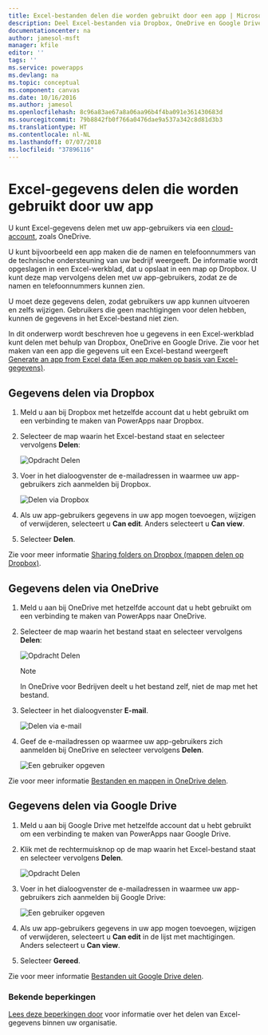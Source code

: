 ```yaml
---
title: Excel-bestanden delen die worden gebruikt door een app | Microsoft Docs
description: Deel Excel-bestanden via Dropbox, OneDrive en Google Drive. Gebruikers kunnen bestanden en mappen weergeven en bewerken.
documentationcenter: na
author: jamesol-msft
manager: kfile
editor: ''
tags: ''
ms.service: powerapps
ms.devlang: na
ms.topic: conceptual
ms.component: canvas
ms.date: 10/16/2016
ms.author: jamesol
ms.openlocfilehash: 8c96a83ae67a8a06aa96b4f4ba091e361430683d
ms.sourcegitcommit: 79b8842fb0f766a0476dae9a537a342c8d81d3b3
ms.translationtype: HT
ms.contentlocale: nl-NL
ms.lasthandoff: 07/07/2018
ms.locfileid: "37896116"
---
```

# <a name="share-excel-data-used-by-your-app"></a>Excel-gegevens delen die worden gebruikt door uw app
U kunt Excel-gegevens delen met uw app-gebruikers via een [cloud-account](connections/cloud-storage-blob-connections.md), zoals OneDrive.

U kunt bijvoorbeeld een app maken die de namen en telefoonnummers van de technische ondersteuning van uw bedrijf weergeeft. De informatie wordt opgeslagen in een Excel-werkblad, dat u opslaat in een map op Dropbox. U kunt deze map vervolgens delen met uw app-gebruikers, zodat ze de namen en telefoonnummers kunnen zien.

U moet deze gegevens delen, zodat gebruikers uw app kunnen uitvoeren en zelfs wijzigen. Gebruikers die geen machtigingen voor delen hebben, kunnen de gegevens in het Excel-bestand niet zien.

In dit onderwerp wordt beschreven hoe u gegevens in een Excel-werkblad kunt delen met behulp van Dropbox, OneDrive en Google Drive. Zie voor het maken van een app die gegevens uit een Excel-bestand weergeeft [Generate an app from Excel data (Een app maken op basis van Excel-gegevens)](get-started-create-from-data.md).

## <a name="share-data-in-dropbox"></a>Gegevens delen via Dropbox
1. Meld u aan bij Dropbox met hetzelfde account dat u hebt gebruikt om een verbinding te maken van PowerApps naar Dropbox.
2. Selecteer de map waarin het Excel-bestand staat en selecteer vervolgens **Delen**:  
   
    ![Opdracht Delen](./media/share-app-data/dropbox-share.png)
3. Voer in het dialoogvenster de e-mailadressen in waarmee uw app-gebruikers zich aanmelden bij Dropbox.  
   
    ![Delen via Dropbox](./media/share-app-data/dropbox-perms.png)
4. Als uw app-gebruikers gegevens in uw app mogen toevoegen, wijzigen of verwijderen, selecteert u **Can edit**. Anders selecteert u **Can view**.
5. Selecteer **Delen**.

Zie voor meer informatie [Sharing folders on Dropbox (mappen delen op Dropbox)](https://www.dropbox.com/en/help/19).

## <a name="share-data-in-onedrive"></a>Gegevens delen via OneDrive
1. Meld u aan bij OneDrive met hetzelfde account dat u hebt gebruikt om een verbinding te maken van PowerApps naar OneDrive.
2. Selecteer de map waarin het bestand staat en selecteer vervolgens **Delen**:  
   
    ![Opdracht Delen](./media/share-app-data/onedrive-share.png)
   
    > [!NOTE]
   > In OneDrive voor Bedrijven deelt u het bestand zelf, niet de map met het bestand.
3. Selecteer in het dialoogvenster **E-mail**.
   
    ![Delen via e-mail](./media/share-app-data/onedrive-email.png)
4. Geef de e-mailadressen op waarmee uw app-gebruikers zich aanmelden bij OneDrive en selecteer vervolgens **Delen**.  
   
    ![Een gebruiker opgeven](./media/share-app-data/onedrive-perms.png)

Zie voor meer informatie [Bestanden en mappen in OneDrive delen](https://support.office.com/article/Share-OneDrive-files-and-folders-and-change-permissions-9fcc2f7d-de0c-4cec-93b0-a82024800c07).

## <a name="share-data-in-google-drive"></a>Gegevens delen via Google Drive
1. Meld u aan bij Google Drive met hetzelfde account dat u hebt gebruikt om een verbinding te maken van PowerApps naar Google Drive.
2. Klik met de rechtermuisknop op de map waarin het Excel-bestand staat en selecteer vervolgens **Delen**.  
   
    ![Opdracht Delen](./media/share-app-data/googledrive-share.png)
3. Voer in het dialoogvenster de e-mailadressen in waarmee uw app-gebruikers zich aanmelden bij Google Drive:  
   
    ![Een gebruiker opgeven](./media/share-app-data/googledrive-perms.png)
4. Als uw app-gebruikers gegevens in uw app mogen toevoegen, wijzigen of verwijderen, selecteert u **Can edit** in de lijst met machtigingen. Anders selecteert u **Can view**.
5. Selecteer **Gereed**.

Zie voor meer informatie [Bestanden uit Google Drive delen](https://support.google.com/drive/answer/2494822).

### <a name="known-limitations"></a>Bekende beperkingen
[Lees deze beperkingen door](connections/cloud-storage-blob-connections.md#known-limitations) voor informatie over het delen van Excel-gegevens binnen uw organisatie.

